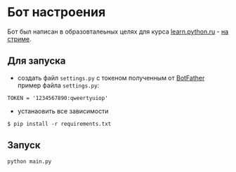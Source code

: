 Бот настроения 
==============

Бот был написан в образовталеьных целях для курса [learn.python.ru](learn.python.ru) - [на стриме](https://www.youtube.com/watch?v=Fcn5OFCpsqc).

Для запуска 
-----------

 - создать файл `settings.py` с токеном полученным от [BotFather](https://t.me/BotFather)
 пример файла `settings.py`:
 ```
 TOKEN = '1234567890:qweertyuiop'
 ```
 - устанаовить все зависимости
 ```
$ pip install -r requirements.txt
 ```

Запуск
------

```
python main.py
```
